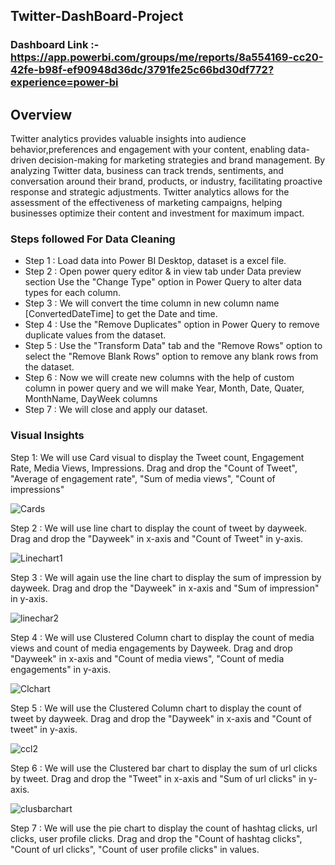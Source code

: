 ## Twitter-DashBoard-Project

### Dashboard Link :- https://app.powerbi.com/groups/me/reports/8a554169-cc20-42fe-b98f-ef90948d36dc/3791fe25c66bd30df772?experience=power-bi

## Overview

Twitter analytics provides valuable insights into audience behavior,preferences and engagement with your content, enabling data-driven decision-making for marketing strategies and brand management. By analyzing Twitter data, business can track trends, sentiments, and conversation around their brand, products, or industry, facilitating proactive response and strategic adjustments. Twitter analytics allows for the assessment of the effectiveness of marketing campaigns, helping businesses optimize their content and investment for maximum impact.

### Steps followed For Data Cleaning

- Step 1 : Load data into Power BI Desktop, dataset is a excel file.
- Step 2 : Open power query editor & in view tab under Data preview section Use the "Change Type" option in Power Query to alter data types for each column.
- Step 3 : We will convert the time column in new column name [ConvertedDateTime] to get the Date and time.
- Step 4 : Use the "Remove Duplicates" option in Power Query to remove duplicate values from the dataset.
- Step 5 : Use the "Transform Data" tab and the "Remove Rows" option to select the "Remove Blank Rows" option to remove any blank rows from the dataset.
- Step 6 : Now we will create new columns with the help of custom column in power query and we will make Year, Month, Date, Quater, MonthName, DayWeek columns
- Step 7 : We will close and apply our dataset.

### Visual Insights

Step 1: We will use Card visual to display the Tweet count, Engagement Rate, Media Views, Impressions. Drag and drop the "Count of Tweet", "Average of engagement rate", "Sum of media views", "Count of impressions"

![Cards](https://github.com/user-attachments/assets/11c55e9a-e610-4c02-81bd-4a9a7d4833f0)

Step 2 : We will use line chart to display the count of tweet by dayweek. Drag and drop the "Dayweek" in x-axis and "Count of Tweet" in y-axis.

![Linechart1](https://github.com/user-attachments/assets/f8ac884a-370b-4695-8389-b2bf84821c4b)

Step 3 : We will again use the line chart to display the sum of impression by dayweek. Drag and drop the "Dayweek" in x-axis and "Sum of impression" in y-axis.

![linechar2](https://github.com/user-attachments/assets/d6661e92-940c-4679-aef9-6e5b3c95e696)

Step 4 : We will use Clustered Column chart to display the count of media views and count of media engagements by Dayweek. Drag and drop "Dayweek" in x-axis and "Count of media views", "Count of media engagements" in y-axis.

![Clchart](https://github.com/user-attachments/assets/2149c111-6359-4ec0-957b-be8c527c4396)

Step 5 : We will use the Clustered Column chart to display the count of tweet by dayweek. Drag and drop the "Dayweek" in x-axis and "Count of tweet" in y-axis.

![ccl2](https://github.com/user-attachments/assets/cd620387-ecb0-45da-aa1d-e74db5848694)

Step 6 : We will use the Clustered bar chart to display the sum of url clicks by tweet. Drag and drop the "Tweet" in x-axis and "Sum of url clicks" in y-axis.

![clusbarchart](https://github.com/user-attachments/assets/d83aa3ce-114e-4172-ab2e-8a1ca80cfebf)

Step 7 : We will use the pie chart to display the count of hashtag clicks, url clicks, user profile clicks. Drag and drop the "Count of hashtag clicks", "Count of url clicks", "Count of user profile clicks" in values.




